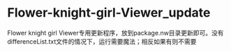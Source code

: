 # Flower-knight-girl-Viewer_update
Flower knight girl Viewer专用更新程序，放到package.nw目录更新即可。没有differenceList.txt文件的情况下，运行需要魔法；相反如果有则不需要
